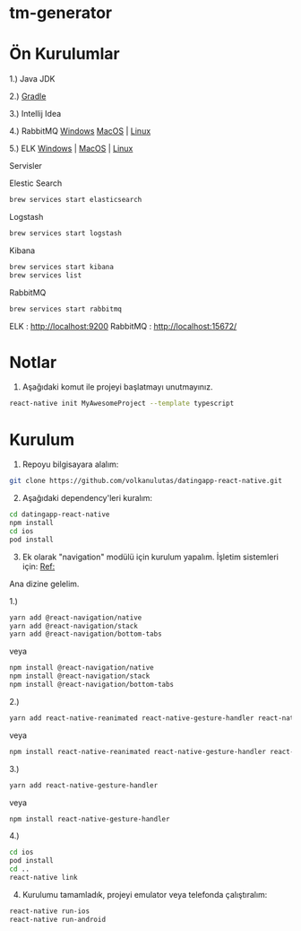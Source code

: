 # tm-generator

# Ön Kurulumlar
1.) Java JDK

2.) [Gradle](https://gradle.org/install/)

3.) Intellij Idea

4.) RabbitMQ  [Windows]()  [MacOS](https://www.rabbitmq.com/install-homebrew.html) | [Linux]()

5.) ELK  [Windows]() | [MacOS](https://logz.io/blog/elk-mac/) | [Linux]()

Servisler 

Elestic Search 
```sh
brew services start elasticsearch
```

Logstash

```sh
brew services start logstash
```

Kibana

```sh
brew services start kibana
brew services list
```

RabbitMQ

```sh
brew services start rabbitmq
```

ELK      : [http://localhost:9200](http://localhost:9200)
RabbitMQ : [http://localhost:15672/](http://localhost:15672/)


# Notlar
1. Aşağıdaki komut ile projeyi başlatmayı unutmayınız.

```sh
react-native init MyAwesomeProject --template typescript 
```

# Kurulum

1. Repoyu bilgisayara alalım:

```sh
git clone https://github.com/volkanulutas/datingapp-react-native.git
```

2. Aşağıdaki dependency'leri kuralım:

```sh
cd datingapp-react-native
npm install
cd ios
pod install 
```
3. Ek olarak "navigation" modülü için kurulum yapalım. İşletim sistemleri için: [Ref:](https://reactnavigation.org/docs/getting-started)

Ana dizine gelelim.

1.)

```sh
yarn add @react-navigation/native
yarn add @react-navigation/stack
yarn add @react-navigation/bottom-tabs
```

veya
```sh
npm install @react-navigation/native
npm install @react-navigation/stack
npm install @react-navigation/bottom-tabs
```

2.)

```sh
yarn add react-native-reanimated react-native-gesture-handler react-native-screens react-native-safe-area-context @react-native-community/masked-view
```
veya
```sh
npm install react-native-reanimated react-native-gesture-handler react-native-screens react-native-safe-area-context @react-native-community/masked-view
```
3.)

```sh
yarn add react-native-gesture-handler
```
veya
```sh
npm install react-native-gesture-handler
```
4.) 


```sh
cd ios
pod install
cd ..
react-native link
```
4. Kurulumu tamamladık, projeyi emulator veya telefonda çalıştıralım:

```sh
react-native run-ios
react-native run-android
```

